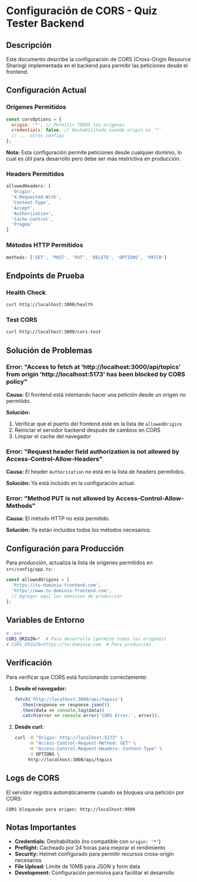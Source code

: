 # Configuración de CORS - Quiz Tester Backend

## Descripción

Este documento describe la configuración de CORS (Cross-Origin Resource Sharing) implementada en el backend para permitir las peticiones desde el frontend.

## Configuración Actual

### Orígenes Permitidos

```javascript
const corsOptions = {
  origin: '*', // Permitir TODOS los orígenes
  credentials: false, // Deshabilitado cuando origin es '*'
  // ... otros configs
};
```

**Nota:** Esta configuración permite peticiones desde cualquier dominio, lo cual es útil para desarrollo pero debe ser más restrictiva en producción.

### Headers Permitidos

```javascript
allowedHeaders: [
  'Origin',
  'X-Requested-With', 
  'Content-Type',
  'Accept',
  'Authorization',
  'Cache-Control',
  'Pragma'
]
```

### Métodos HTTP Permitidos

```javascript
methods: ['GET', 'POST', 'PUT', 'DELETE', 'OPTIONS', 'PATCH']
```

## Endpoints de Prueba

### Health Check
```bash
curl http://localhost:3000/health
```

### Test CORS
```bash
curl http://localhost:3000/cors-test
```

## Solución de Problemas

### Error: "Access to fetch at 'http://localhost:3000/api/topics' from origin 'http://localhost:5173' has been blocked by CORS policy"

**Causa:** El frontend está intentando hacer una petición desde un origen no permitido.

**Solución:**
1. Verificar que el puerto del frontend esté en la lista de `allowedOrigins`
2. Reiniciar el servidor backend después de cambios en CORS
3. Limpiar el cache del navegador

### Error: "Request header field authorization is not allowed by Access-Control-Allow-Headers"

**Causa:** El header `Authorization` no está en la lista de headers permitidos.

**Solución:** Ya está incluido en la configuración actual.

### Error: "Method PUT is not allowed by Access-Control-Allow-Methods"

**Causa:** El método HTTP no está permitido.

**Solución:** Ya están incluidos todos los métodos necesarios.

## Configuración para Producción

Para producción, actualiza la lista de orígenes permitidos en `src/config/app.ts`:

```javascript
const allowedOrigins = [
  'https://tu-dominio-frontend.com',
  'https://www.tu-dominio-frontend.com',
  // Agregar aquí los dominios de producción
];
```

## Variables de Entorno

```bash
# .env
CORS_ORIGIN=*  # Para desarrollo (permite todos los orígenes)
# CORS_ORIGIN=https://tu-dominio.com  # Para producción
```

## Verificación

Para verificar que CORS está funcionando correctamente:

1. **Desde el navegador:**
   ```javascript
   fetch('http://localhost:3000/api/topics')
     .then(response => response.json())
     .then(data => console.log(data))
     .catch(error => console.error('CORS Error:', error));
   ```

2. **Desde curl:**
   ```bash
   curl -H "Origin: http://localhost:5173" \
        -H "Access-Control-Request-Method: GET" \
        -H "Access-Control-Request-Headers: Content-Type" \
        -X OPTIONS \
        http://localhost:3000/api/topics
   ```

## Logs de CORS

El servidor registra automáticamente cuando se bloquea una petición por CORS:

```
CORS bloqueado para origen: http://localhost:9999
```

## Notas Importantes

- **Credentials:** Deshabilitado (no compatible con `origin: '*'`)
- **Preflight:** Cacheado por 24 horas para mejorar el rendimiento
- **Security:** Helmet configurado para permitir recursos cross-origin necesarios
- **File Upload:** Límite de 10MB para JSON y form data
- **Development:** Configuración permisiva para facilitar el desarrollo 